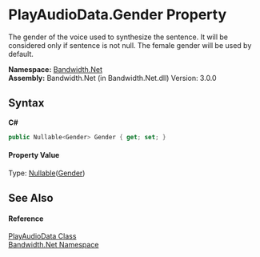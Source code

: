 ﻿# PlayAudioData.Gender Property 
 

The gender of the voice used to synthesize the sentence. It will be considered only if sentence is not null. The female gender will be used by default.

**Namespace:**&nbsp;<a href ="N_Bandwidth_Net.md">Bandwidth.Net</a><br />**Assembly:**&nbsp;Bandwidth.Net (in Bandwidth.Net.dll) Version: 3.0.0

## Syntax

**C#**<br />
``` C#
public Nullable<Gender> Gender { get; set; }
```


#### Property Value
Type: <a href="http://msdn2.microsoft.com/en-us/library/b3h38hb0" target="_blank">Nullable</a>(<a href ="T_Bandwidth_Net_Gender.md">Gender</a>)

## See Also


#### Reference
<a href ="T_Bandwidth_Net_PlayAudioData.md">PlayAudioData Class</a><br /><a href ="N_Bandwidth_Net.md">Bandwidth.Net Namespace</a><br />